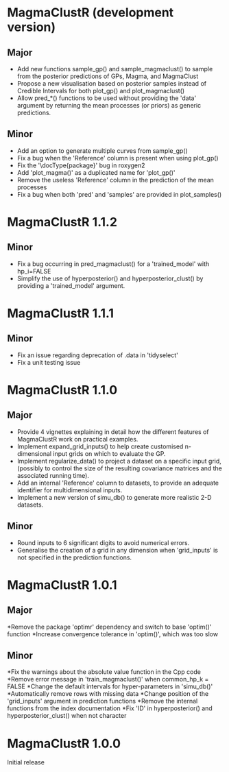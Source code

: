 # MagmaClustR (development version)

## Major

* Add new functions sample_gp() and sample_magmaclust() to sample from the posterior predictions of GPs, Magma, and MagmaClust
* Propose a new visualisation based on posterior samples instead of Credible Intervals for both plot_gp() and plot_magmaclust()
* Allow pred_*() functions to be used without providing the 'data' argument by returning the mean processes (or priors) as generic predictions. 

## Minor 

* Add an option to generate multiple curves from sample_gp()
* Fix a bug when the 'Reference' column is present when using plot_gp() 
* Fix the '\docType{package}' bug in roxygen2
* Add 'plot_magma()' as a duplicated name for 'plot_gp()'
* Remove the useless 'Reference' column in the prediction of the mean processes
* Fix a bug when both 'pred' and 'samples' are provided in plot_samples()

# MagmaClustR 1.1.2

## Minor 
* Fix a bug occurring in pred_magmaclust() for a 'trained_model' with hp_i=FALSE
* Simplify the use of hyperposterior() and hyperposterior_clust() by providing a 'trained_model' argument.

# MagmaClustR 1.1.1

## Minor
* Fix an issue regarding deprecation of .data in 'tidyselect'
* Fix a unit testing issue

# MagmaClustR 1.1.0

## Major
* Provide 4 vignettes explaining in detail how the different features of MagmaClustR work on practical examples. 
* Implement expand_grid_inputs() to help create customised n-dimensional input
grids on which to evaluate the GP.
* Implement regularize_data() to project a dataset on a specific input grid,
(possibly to control the size of the resulting covariance matrices and the associated running time).
* Add an internal 'Reference' column to datasets, to provide an adequate identifier for multidimensional inputs.
* Implement a new version of simu_db() to generate more realistic 2-D datasets.

## Minor
* Round inputs to 6 significant digits to avoid numerical errors.
* Generalise the creation of a grid in any dimension when 'grid_inputs' is not
specified in the prediction functions.

# MagmaClustR 1.0.1

## Major
*Remove the package 'optimr' dependency and switch to base 'optim()' function
*Increase convergence tolerance in 'optim()', which was too slow

## Minor
*Fix the warnings about the absolute value function in the Cpp code
*Remove error message in 'train_magmaclust()' when common_hp_k = FALSE
*Change the default intervals for hyper-parameters in 'simu_db()'
*Automatically remove rows with missing data
*Change position of the 'grid_inputs' argument in prediction functions
*Remove the internal functions from the index documentation
*Fix 'ID' in hyperposterior() and hyperposterior_clust() when not character


# MagmaClustR 1.0.0
Initial release
